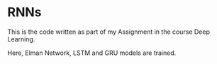 # RNNs
This is the code written as part of my Assignment in the course Deep Learning.

Here, Elman Network, LSTM and GRU models are trained.
